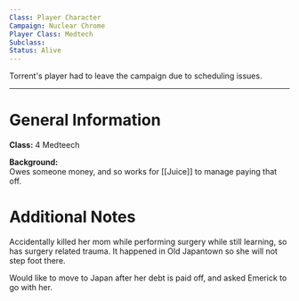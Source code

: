 ```yaml
---
Class: Player Character
Campaign: Nuclear Chrome
Player Class: Medtech
Subclass: 
Status: Alive
---
```

Torrent's player had to leave the campaign due to scheduling issues.

---

# General Information
**Class:**  4 Medteech

**Background:** \
Owes someone money, and so works for [[Juice]] to manage paying that off.
# Additional Notes
Accidentally killed her mom while performing surgery while still learning, so has surgery related trauma. It happened in Old Japantown so she will not step foot there.

Would like to move to Japan after her debt is paid off, and asked Emerick to go with her.